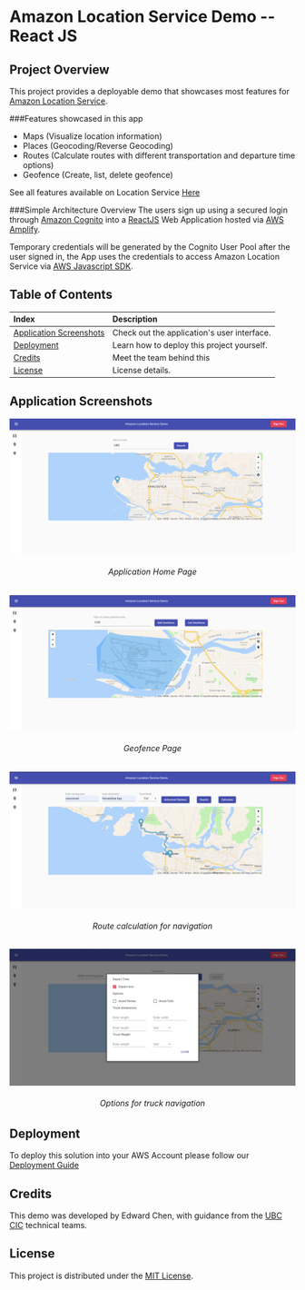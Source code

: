 # Amazon Location Service Demo -- React JS

## Project Overview
This project provides a deployable demo that showcases most features for [Amazon Location Service](https://aws.amazon.com/location).

###Features showcased in this app
- Maps (Visualize location information)
- Places (Geocoding/Reverse Geocoding)
- Routes (Calculate routes with different transportation and departure time options)
- Geofence (Create, list, delete geofence)

See all features available on Location Service [Here](https://aws.amazon.com/location/features/)

###Simple Architecture Overview
The users sign up using a secured login through [Amazon Cognito](https://aws.amazon.com/cognito/) into a [ReactJS](https://reactjs.org/)
Web Application hosted via [AWS Amplify](https://aws.amazon.com/amplify/).

Temporary credentials will be generated by the Cognito User Pool after the user signed in, the App uses the credentials
to access Amazon Location Service via [AWS Javascript SDK](https://docs.aws.amazon.com/AWSJavaScriptSDK/latest/AWS/Location.html).




## Table of Contents

|Index| Description|
|:----------------|:-----------|
| [Application Screenshots](#application-screenshots)         |    Check out the application's user interface. |
| [Deployment](#deployment)         |    Learn how to deploy this project yourself. |
| [Credits](#credits)         |    Meet the team behind this |
| [License](#license)      |     License details.     |



## Application Screenshots

![HomePage](./docs/images/HomePage.png)
<h6 align="center">Application Home Page</h6>


![GeofencePage](./docs/images/GeofencePage.png)
<h6 align="center">Geofence Page</h6>

![TruckModeOptions](./docs/images/RouteCalculation.png)
<h6 align="center">Route calculation for navigation</h6>

![TruckModeOptions](./docs/images/TruckModeOptions.png)
<h6 align="center">Options for truck navigation</h6>



## Deployment
To deploy this solution into your AWS Account please follow our [Deployment Guide](docs/DeploymentGuide.md)


## Credits
This demo was developed by Edward Chen, with guidance from the [UBC CIC](https://cic.ubc.ca/)
technical teams.

## License
This project is distributed under the [MIT License](./LICENSE).